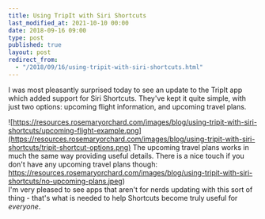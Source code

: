 ```yaml
---
title: Using TripIt with Siri Shortcuts
last_modified_at: 2021-10-10 00:00
date: 2018-09-16 09:00
type: post
published: true
layout: post
redirect_from:
  - "/2018/09/16/using-tripit-with-siri-shortcuts.html"
---
```

I was most pleasantly surprised today to see an update to the TripIt app which added support for Siri Shortcuts. They've kept it quite simple, with just two options: upcoming flight information, and upcoming travel plans.  

<!--more-->

![https://resources.rosemaryorchard.com/images/blog/using-tripit-with-siri-shortcuts/upcoming-flight-example.png](https://resources.rosemaryorchard.com/images/blog/using-tripit-with-siri-shortcuts/tripit-shortcut-options.png)
The upcoming travel plans works in much the same way providing useful details. There is a nice touch if you don't have any upcoming travel plans though:  
<a href="https://resources.rosemaryorchard.com/images/blog/using-tripit-with-siri-shortcuts/no-upcoming-plans.jpeg">https://resources.rosemaryorchard.com/images/blog/using-tripit-with-siri-shortcuts/no-upcoming-plans.jpeg</a>)  
I'm very pleased to see apps that aren't for nerds updating with this sort of thing - that's what is needed to help Shortcuts become truly useful for _everyone_.  
